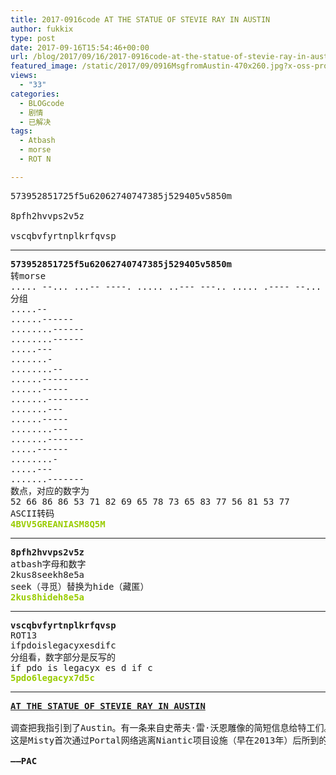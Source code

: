 ```yaml
---
title: 2017-0916code AT THE STATUE OF STEVIE RAY IN AUSTIN
author: fukkix
type: post
date: 2017-09-16T15:54:46+00:00
url: /blog/2017/09/16/2017-0916code-at-the-statue-of-stevie-ray-in-austin/
featured_image: /static/2017/09/0916MsgfromAustin-470x260.jpg?x-oss-process=image/resize,m_fill,w_470,h_220
views:
  - "33"
categories:
  - BLOGcode
  - 剧情
  - 已解决
tags:
  - Atbash
  - morse
  - ROT N

---
```

<pre>573952851725f5u62062740747385j529405v5850m

8pfh2hvvps2v5z

vscqbvfyrtnplkrfqvsp
<!--more--></pre>

* * *

<pre><strong>573952851725f5u62062740747385j529405v5850m</strong>
转morse
..... --... ...-- ----. ..... ..--- ---.. ..... .---- --... ..--- ..... ..-. ..... ..- -.... ..--- ----- -.... ..--- --... ....- ----- --... ....- --... ...-- ---.. ..... .--- ..... ..--- ----. ....- ----- ..... ...- ..... ---.. ..... ----- -- 
分组
.....--
......------
........------
........------
.....---
.......-
........--
......---------
......-----
.......--------
.......---
......-----
........---
.......-------
.....------
........-
.....---
.......-------
数点，对应的数字为
52 66 86 86 53 71 82 69 65 78 73 65 83 77 56 81 53 77
ASCII转码
<span style="color: #99cc00;"><strong>4BVV5GREANIASM8Q5M</strong></span></pre>

* * *

<pre><strong>8pfh2hvvps2v5z
</strong>atbash字母和数字
2kus8seekh8e5a
seek（寻觅）替换为hide（藏匿）
<strong><span style="color: #99cc00;">2kus8hideh8e5a</span></strong></pre>

* * *

<pre><strong>vscqbvfyrtnplkrfqvsp
</strong>ROT13
ifpdoislegacyxesdifc
分组看，数字部分是反写的
if pdo is legacyx es d if c<strong>
<span style="color: #99cc00;">5pdo6legacyx7d5c</span></strong></pre>

* * *

<pre><strong><a href="http://investigate.ingress.com/2017/09/16/at-the-statue-of-stevie-ray-in-austin/">AT THE STATUE OF STEVIE RAY IN AUSTIN</a>
</strong>
调查把我指引到了Austin。有一条来自史蒂夫·雷·沃恩雕像的简短信息给特工们。
这是Misty首次通过Portal网络逃离Niantic项目设施（早在2013年）后所到的第一个景点……

<strong>——PAC
</strong></pre>
